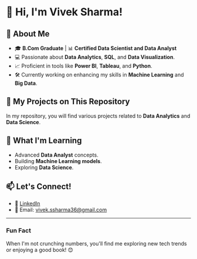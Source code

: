 # 👋 Hi, I'm Vivek Sharma!

## 🌟 About Me

- 🎓 **B.Com Graduate** | 📊 **Certified Data Scientist and Data Analyst**
- 💻 Passionate about **Data Analytics**, **SQL**, and **Data Visualization**.
- 📈 Proficient in tools like **Power BI**, **Tableau**, and **Python**.
- 🛠️ Currently working on enhancing my skills in **Machine Learning** and **Big Data**.

## 🚀 My Projects on This Repository

In my repository, you will find various projects related to **Data Analytics** and **Data Science**.

## 🌱 What I'm Learning

- Advanced **Data Analyst** concepts.
- Building **Machine Learning models**.
- Exploring **Data Science**.

## 📫 Let's Connect!

- 💼 [LinkedIn](https://www.linkedin.com/in/viveksharmahere/)
- 📧 Email: vivek.ssharma36@gmail.com


---

### Fun Fact
When I'm not crunching numbers, you'll find me exploring new tech trends or enjoying a good book! 😊

<!---
viveksharmahere/viveksharmahere is a ✨ special ✨ repository because its `README.md` (this file) appears on your GitHub profile.
You can click the Preview link to take a look at your changes.
--->
